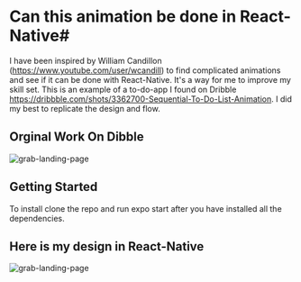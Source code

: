 # Can this animation be done in React-Native#
I have been inspired by William Candillon (https://www.youtube.com/user/wcandill) to find complicated animations and see if it can be done with React-Native. It's a way for me to improve my skill set. This is an example of a to-do-app I found on Dribble https://dribbble.com/shots/3362700-Sequential-To-Do-List-Animation. I did my best to replicate the design and flow.

## Orginal Work On Dibble
![grab-landing-page](https://cdn.dribbble.com/users/103182/screenshots/3362700/todo-list-animate-v2.gif)

## Getting Started 
To install clone the repo 
and run expo start after you have installed all the dependencies.

## Here is my design in React-Native

![grab-landing-page](https://user-images.githubusercontent.com/5923270/51431614-6cf03900-1bf9-11e9-992e-8494c2d009ac.gif)

